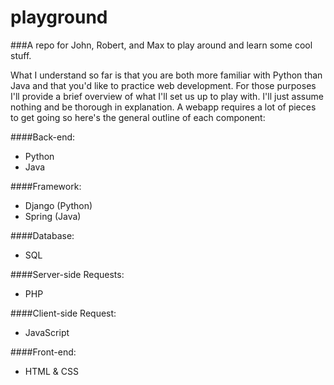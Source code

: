 # playground
###A repo for John, Robert, and Max to play around and learn some cool stuff.

What I understand so far is that you are both more familiar with Python than Java and that you'd like to practice web development.  For those purposes I'll provide a brief overview of what I'll set us up to play with.  I'll just assume nothing and be thorough in explanation.  A webapp requires a lot of pieces to get going so here's the general outline of each component:

####Back-end:
* Python
* Java

####Framework:
* Django (Python)
* Spring (Java)

####Database:
* SQL

####Server-side Requests:
* PHP

####Client-side Request:
* JavaScript

####Front-end:
* HTML & CSS
